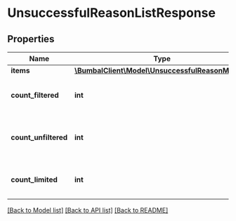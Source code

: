 # UnsuccessfulReasonListResponse

## Properties
Name | Type | Description | Notes
------------ | ------------- | ------------- | -------------
**items** | [**\BumbalClient\Model\UnsuccessfulReasonModel[]**](UnsuccessfulReasonModel.md) |  | [optional] 
**count_filtered** | **int** | Count of total items with filters in place | [optional] 
**count_unfiltered** | **int** | Count of total items without filters in place | [optional] 
**count_limited** | **int** | Count of items with limit in place | [optional] 

[[Back to Model list]](../README.md#documentation-for-models) [[Back to API list]](../README.md#documentation-for-api-endpoints) [[Back to README]](../README.md)


